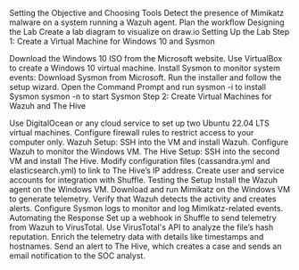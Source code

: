 Setting the Objective and Choosing Tools
Detect the presence of Mimikatz malware on a system running a Wazuh agent.
Plan the workflow 
 Designing the Lab
Create a lab diagram to visualize on draw.io
Setting Up the Lab
Step 1: Create a Virtual Machine for Windows 10 and Sysmon

Download the Windows 10 ISO from the Microsoft website.
Use VirtualBox to create a Windows 10 virtual machine.
Install Sysmon to monitor system events:
Download Sysmon from Microsoft.
Run the installer and follow the setup wizard.
Open the Command Prompt and run
sysmon -i to install Sysmon
sysmon -n to start Sysmon
Step 2: Create Virtual Machines for Wazuh and The Hive

Use DigitalOcean or any cloud service to set up two Ubuntu 22.04 LTS virtual machines.
Configure firewall rules to restrict access to your computer only.
Wazuh Setup:
SSH into the VM and install Wazuh.
Configure Wazuh to monitor the Windows VM.
The Hive Setup:
SSH into the second VM and install The Hive.
Modify configuration files (cassandra.yml and elasticsearch.yml) to link to The Hive’s IP address.
Create user and service accounts for integration with Shuffle.
Testing the Setup
Install the Wazuh agent on the Windows VM.
Download and run Mimikatz on the Windows VM to generate telemetry.
Verify that Wazuh detects the activity and creates alerts.
Configure Sysmon logs to monitor and log Mimikatz-related events.
 Automating the Response
Set up a webhook in Shuffle to send telemetry from Wazuh to VirusTotal.
Use VirusTotal's API to analyze the file’s hash reputation.
Enrich the telemetry data with details like timestamps and hostnames.
Send an alert to The Hive, which creates a case and sends an email notification to the SOC analyst.
